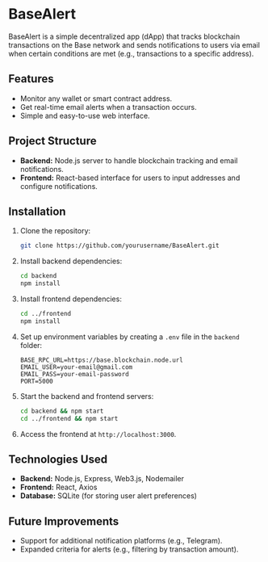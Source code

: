 # BaseAlert

BaseAlert is a simple decentralized app (dApp) that tracks blockchain transactions on the Base network and sends notifications to users via email when certain conditions are met (e.g., transactions to a specific address).

## Features
- Monitor any wallet or smart contract address.
- Get real-time email alerts when a transaction occurs.
- Simple and easy-to-use web interface.

## Project Structure
- **Backend:** Node.js server to handle blockchain tracking and email notifications.
- **Frontend:** React-based interface for users to input addresses and configure notifications.

## Installation

1. Clone the repository:
    ```bash
    git clone https://github.com/yourusername/BaseAlert.git
    ```

2. Install backend dependencies:
    ```bash
    cd backend
    npm install
    ```

3. Install frontend dependencies:
    ```bash
    cd ../frontend
    npm install
    ```

4. Set up environment variables by creating a `.env` file in the `backend` folder:
    ```
    BASE_RPC_URL=https://base.blockchain.node.url
    EMAIL_USER=your-email@gmail.com
    EMAIL_PASS=your-email-password
    PORT=5000
    ```

5. Start the backend and frontend servers:
    ```bash
    cd backend && npm start
    cd ../frontend && npm start
    ```

6. Access the frontend at `http://localhost:3000`.

## Technologies Used
- **Backend:** Node.js, Express, Web3.js, Nodemailer
- **Frontend:** React, Axios
- **Database:** SQLite (for storing user alert preferences)

## Future Improvements
- Support for additional notification platforms (e.g., Telegram).
- Expanded criteria for alerts (e.g., filtering by transaction amount).
